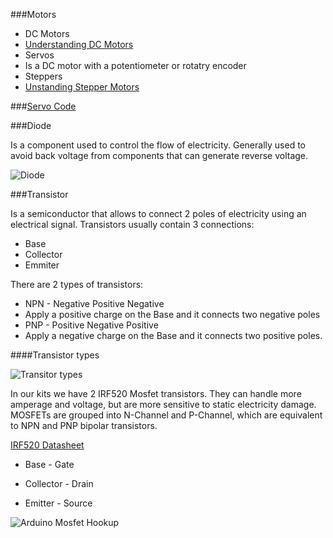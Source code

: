 ###Motors

* DC Motors
 * [Understanding DC Motors](https://nationalmaglab.org/education/magnet-academy/watch-play/interactive/dc-motor)
* Servos
 * Is a DC motor with a potentiometer or rotatry encoder
* Steppers
 * [Unstanding Stepper Motors](https://en.wikipedia.org/wiki/Stepper_motor#/media/File:StepperMotor.gif)

###[Servo Code](https://github.com/zevenrodriguez/CIM542-642/blob/master/arduino/servoKnob/servoKnob.ino)


###Diode

Is a component used to control the flow of electricity. Generally used to avoid back voltage from components that can generate reverse voltage.

![Diode](https://github.com/zevenrodriguez/CIM542-642/blob/master/files/diode.jpg)


###Transistor

Is a semiconductor that allows to connect 2 poles of electricity using an electrical signal. Transistors usually contain 3 connections: 

* Base
* Collector
* Emmiter

There are 2 types of transistors:

* NPN - Negative Positive Negative
 * Apply a positive charge on the Base and it connects two negative poles
* PNP - Positive Negative Positive
 * Apply a negative charge on the Base and it connects two positive poles. 


####Transistor types

![Transitor types](http://3.bp.blogspot.com/-O3T6bn5xZFM/T8d0R8qGjGI/AAAAAAAAB64/eruuB7JwCIA/s1600/transistors-package.png)

In our kits we have 2 IRF520 Mosfet transistors. They can handle more amperage and voltage, but are more sensitive to static electricity damage. MOSFETs are grouped into N-Channel and P-Channel, which are equivalent to NPN and PNP bipolar transistors. 

[IRF520 Datasheet](http://pdf.datasheetcatalog.com/datasheet/fairchild/IRF520.pdf)

* Base - Gate

* Collector - Drain

* Emitter - Source

![Arduino Mosfet Hookup](https://github.com/zevenrodriguez/CIM542-642/blob/master/Breadboard%20examples/mosfet_bb.jpg)



